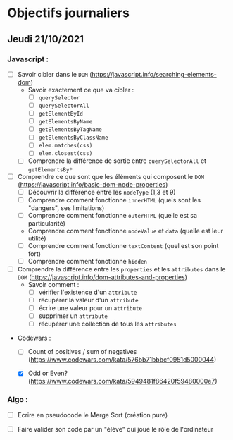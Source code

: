 # Objectifs journaliers

## Jeudi 21/10/2021


### Javascript :

  * [ ] Savoir cibler dans le `DOM` (https://javascript.info/searching-elements-dom)
    * Savoir exactement ce que va cibler : 
      * [ ] `querySelector`
      * [ ] `querySelectorAll`
      * [ ] `getElementById`
      * [ ] `getElementsByName`
      * [ ] `getElementsByTagName`
      * [ ] `getElementsByClassName`
      * [ ] `elem.matches(css)`
      * [ ] `elem.closest(css)`
    * [ ] Comprendre la différence de sortie entre `querySelectorAll` et `getElementsBy*`

  * [ ] Comprendre ce que sont que les éléments qui composent le `DOM` (https://javascript.info/basic-dom-node-properties)
    * [ ] Découvrir la différence entre les `nodeType` (1,3 et 9)
    * [ ] Comprendre comment fonctionne `innerHTML` (quels sont les "dangers", ses limitations)
    * [ ] Comprendre comment fonctionne `outerHTML` (quelle est sa particularité)
    * Comprendre comment fonctionne `nodeValue` et `data` (quelle est leur utilité)
    * [ ] Comprendre comment fonctionne `textContent` (quel est son point fort)
    * [ ] Comprendre comment fonctionne `hidden`

  * [ ] Comprendre la différence entre les `properties` et les `attributes` dans le `DOM` (https://javascript.info/dom-attributes-and-properties)
    * Savoir comment : 
      * [ ] vérifier l'existence d'un `attribute`
      * [ ] récupérer la valeur d'un `attribute`
      * [ ] écrire une valeur pour un `attribute`
      * [ ] supprimer un `attribute`
      * [ ] récupérer une collection de tous les `attributes`

* Codewars :
  * [ ] Count of positives / sum of negatives (https://www.codewars.com/kata/576bb71bbbcf0951d5000044)
  * [x] Odd or Even? (https://www.codewars.com/kata/5949481f86420f59480000e7)


### Algo : 

* [ ] Ecrire en pseudocode le Merge Sort (création pure)
* [ ] Faire valider son code par un "élève" qui joue le rôle de l'ordinateur

